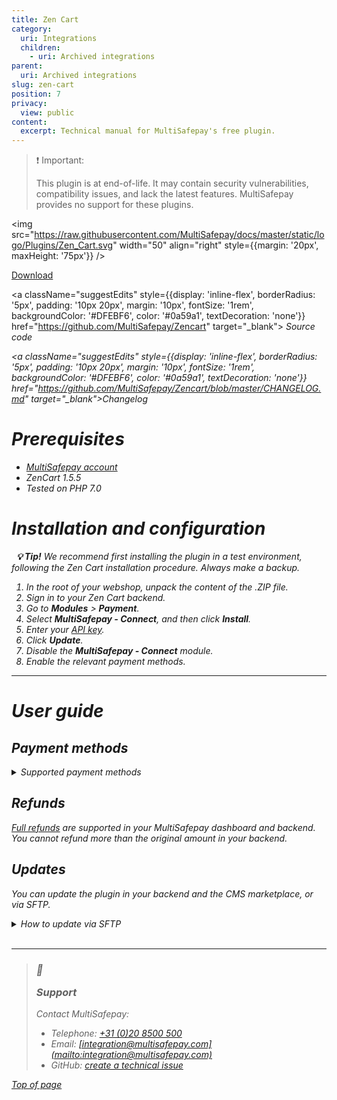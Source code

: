 ```yaml
---
title: Zen Cart
category:
  uri: Integrations
  children:
    - uri: Archived integrations
parent:
  uri: Archived integrations
slug: zen-cart
position: 7
privacy:
  view: public
content:
  excerpt: Technical manual for MultiSafepay's free plugin.
---
```

> ❗️ Important:
>
> This plugin is at end-of-life. It may contain security vulnerabilities, compatibility issues, and lack the latest features. MultiSafepay provides no support for these plugins.

<img src="https://raw.githubusercontent.com/MultiSafepay/docs/master/static/logo/Plugins/Zen_Cart.svg" width="50" align="right" style={{margin: '20px', maxHeight: '75px'}} />

<div style={{display: 'flex', flexWrap: 'wrap'}}>
  <a className="suggestEdits" style={{display: 'inline-flex', borderRadius: '5px', padding: '10px 20px', margin: '10px', fontSize: '1rem', backgroundColor: '#006ba1', color: '#ffffff', textDecoration: 'none'}} href="https://github.com/MultiSafepay/Zencart/releases/download/3.1.0/Plugin_ZenCart_3.1.0.zip" target="_self"><span>Download</span><i className="icon icon-download" style={{marginLeft: '0.6em'}}> </i></a>

  <a className="suggestEdits" style={{display: 'inline-flex', borderRadius: '5px', padding: '10px 20px', margin: '10px', fontSize: '1rem', backgroundColor: '#DFEBF6', color: '#0a59a1', textDecoration: 'none'}} href="https://github.com/MultiSafepay/Zencart" target="_blank"><i className="icon-external-link" /> <span>Source code</span></a>

  <a className="suggestEdits" style={{display: 'inline-flex', borderRadius: '5px', padding: '10px 20px', margin: '10px', fontSize: '1rem', backgroundColor: '#DFEBF6', color: '#0a59a1', textDecoration: 'none'}} href="https://github.com/MultiSafepay/Zencart/blob/master/CHANGELOG.md" target="_blank"><span>Changelog</span></a>
</div>

# Prerequisites

* [MultiSafepay account](/docs/getting-started-guide/)
* ZenCart 1.5.5
* Tested on PHP 7.0

# Installation and configuration

  **💡 Tip!** We recommend first installing the plugin in a test environment, following the Zen Cart installation procedure. Always make a backup.

1. In the root of your webshop, unpack the content of the .ZIP file.
2. Sign in to your Zen Cart <Glossary>backend</Glossary>.
3. Go to **Modules** > **Payment**.
4. Select **MultiSafepay - Connect**, and then click **Install**.
5. Enter your [API key](/docs/sites#website-id-api-key-and-security-code).
6. Click **Update**.
7. Disable the **MultiSafepay - Connect** module.
8. Enable the relevant payment methods.<br />

***

# User guide

## Payment methods

<details id="supported-payment-methods">
  <summary>Supported payment methods</summary>

  <br />

  * Cards: [All](/docs/card-payments/)
  * Banking methods: All, except iDEAL QR, TrustPay, and Bizum.
  * <Glossary>BNPL</Glossary>: All, except in3 and Billink.
  * Wallets: [Alipay](/docs/alipay/), [Apple Pay](/docs/apple-pay/), [PayPal](/docs/paypal/)
  * Prepaid cards:
    * Beauty and Wellness gift card
    * <a href="https://www.cadeaubon.nl/cadeaubonnen/nederlandse-boekenbon" target="_blank">Boekenbon</a> <i className="fa fa-external-link" style={{fontSize:'12px',color:'#8b929e'}} />
    * <a href="https://www.fashioncheque.com/nl" target="_blank">Fashioncheque</a> <i className="fa fa-external-link" style={{fontSize:'12px',color:'#8b929e'}} />
    * <a href="https://www.fashion-giftcard.nl" target="_blank">Fashion gift card</a> <i className="fa fa-external-link" style={{fontSize:'12px',color:'#8b929e'}} />
    * Fietsenbon
    * <a href="https://www.gezondheidsbon.nl/mhome" target="_blank">Gezondheidsbon</a> <i className="fa fa-external-link" style={{fontSize:'12px',color:'#8b929e'}} />
    * <a href="https://www.nationale-tuinbon.nl" target="_blank">Nationale tuinbon</a> <i className="fa fa-external-link" style={{fontSize:'12px',color:'#8b929e'}} />
    * <a href="https://www.parfumcadeaukaart.nl" target="_blank">Parfumcadeaukaart</a> <i className="fa fa-external-link" style={{fontSize:'12px',color:'#8b929e'}} />
    * [Paysafecard](/docs/paysafecard/)
    * <a href="https://www.podiumcadeaukaart.nl" target="_blank">Podium</a> <i className="fa fa-external-link" style={{fontSize:'12px',color:'#8b929e'}} />
    * <a href="https://www.sportenfitcadeau.nl" target="_blank">Sport en Fit</a> <i className="fa fa-external-link" style={{fontSize:'12px',color:'#8b929e'}} />
    * <a href="https://www.vvvcadeaukaarten.nl" target="_blank">VVV gift card</a> <i className="fa fa-external-link" style={{fontSize:'12px',color:'#8b929e'}} />
    * <a href="https://www.webshopgiftcard.nl" target="_blank">Webshop gift card</a> <i className="fa fa-external-link" style={{fontSize:'12px',color:'#8b929e'}} />
    * <a href="https://www.wellnessgiftcard.nl" target="_blank">Wellness gift card</a> <i className="fa fa-external-link" style={{fontSize:'12px',color:'#8b929e'}} />
    * Wijncadeau
    * <a href="https://www.winkelcheque.nl" target="_blank">Winkelcheque</a> <i className="fa fa-external-link" style={{fontSize:'12px',color:'#8b929e'}} />
    * <a href="https://www.yourgift.nl/" target="_blank">Yourgift</a> <i className="fa fa-external-link" style={{fontSize:'12px',color:'#8b929e'}} />
</details>

## Refunds

[Full refunds](/docs/refund-payments/) are supported in your MultiSafepay dashboard and backend.\
You cannot refund more than the original amount in your backend.

## Updates

You can update the plugin in your backend and the CMS marketplace, or via SFTP.

<details id="how-to-update-via-sftp">
  <summary>How to update via SFTP</summary>

  <br />

    **💡 Tip!** Make sure you have a backup of your production environment, and that you test the plugin in a staging environment.

  1. Download the plugin again above.
  2. Follow the Installation and configuration instructions from step 2.
</details>

<br />

***

<blockquote className="callout callout_info">
  <h3 className="callout-heading false">
    <span className="callout-icon">💬</span>
    <p>Support</p>
  </h3>

  <p>Contact MultiSafepay:</p>

  <ul>
    <li>Telephone: <a href="tel:+310208500500">+31 (0)20 8500 500</a></li>
    <li>Email: <a href="mailto:integration@multisafepay.com">[integration@multisafepay.com](mailto:integration@multisafepay.com)</a></li>
    <li>GitHub: <a href="https://github.com/MultiSafepay/Zencart/issues" target="_blank"> create a technical issue</a></li>
  </ul>
</blockquote>

[Top of page](#)

